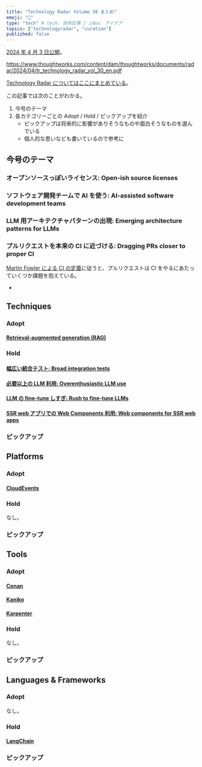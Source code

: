 ```yaml
---
title: "Technology Radar Volume 30 まとめ"
emoji: "📘"
type: "tech" # tech: 技術記事 / idea: アイデア
topics: ["technologyradar", "curation"]
published: false
---
```


[2024 年 4 月 3 日公開](https://www.thoughtworks.com/about-us/news/2024/thoughtworks-tech-radar-30th-edition-team-ai)。

https://www.thoughtworks.com/content/dam/thoughtworks/documents/radar/2024/04/tr_technology_radar_vol_30_en.pdf

[Technology Radar についてはここにまとめている](https://zenn.dev/januswel/articles/d3b2c23bcbcd6f)。

この記事では次のことがわかる。

1. 今号のテーマ
2. 各カテゴリーごとの Adopt / Hold / ピックアップを紹介
   - ピックアップは将来的に影響がありそうなものや面白そうなものを選んでいる
   - 個人的な思いなども書いているので参考に

## 今号のテーマ

### オープンソースっぽいライセンス: Open-ish source licenses

### ソフトウェア開発チームで AI を使う: AI-assisted software development teams

### LLM 用アーキテクチャパターンの出現: Emerging architecture patterns for LLMs

### プルリクエストを本来の CI に近づける: Dragging PRs closer to proper CI

[Martin Fowler による CI の定義](https://martinfowler.com/bliki/ContinuousIntegrationCertification.html)に従うと、プルリクエストは CI をやるにあたっていくつか課題を抱えている。

-

## Techniques

### Adopt

#### [Retrieval-augmented generation (RAG)](https://www.thoughtworks.com/radar/techniques/retrieval-augmented-generation-rag)

### Hold

#### [幅広い統合テスト: Broad integration tests](https://www.thoughtworks.com/radar/techniques/broad-integration-tests)

#### [必要以上の LLM 利用: Overenthusiastic LLM use](https://www.thoughtworks.com/radar/techniques/overenthusiastic-llm-use)

#### [LLM の fine-tune しすぎ: Rush to fine-tune LLMs](https://www.thoughtworks.com/radar/techniques/rush-to-fine-tune-llms)

#### [SSR web アプリでの Web Components 利用: Web components for SSR web apps](https://www.thoughtworks.com/radar/techniques/web-components-for-ssr-web-apps)

### ピックアップ

## Platforms

### Adopt

#### [CloudEvents](https://www.thoughtworks.com/radar/platforms/cloudevents)

### Hold

なし。

### ピックアップ

## Tools

### Adopt

#### [Conan](https://www.thoughtworks.com/radar/tools/conan)

#### [Kaniko](https://www.thoughtworks.com/radar/tools/kaniko)

#### [Karpenter](https://www.thoughtworks.com/radar/tools/karpenter)

### Hold

なし。

### ピックアップ

## Languages & Frameworks

### Adopt

なし。

### Hold

#### [LangChain](https://www.thoughtworks.com/radar/languages-and-frameworks/langchain)

### ピックアップ
